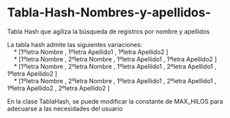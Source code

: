# Tabla-Hash-Nombres-y-apellidos-
Tabla Hash que agiliza la búsqueda de registros por nombre y apellidos

La tabla hash admite las siguientes variaciones:<br>
&nbsp;&nbsp;&nbsp;&nbsp;* [1ºletra Nombre , 1ºletra Apellido1 , 1ªletra Apellido2 ]<br>
&nbsp;&nbsp;&nbsp;&nbsp;* [1ºletra Nombre , 2ºletra Nombre , 1ºletra Apellido1 , 1ªletra Apellido2 ]<br>
&nbsp;&nbsp;&nbsp;&nbsp;* [1ºletra Nombre , 2ºletra Nombre , 1ºletra Apellido1 , 2ºletra Apellido1 , 1ªletra Apellido2 ]<br>
&nbsp;&nbsp;&nbsp;&nbsp;* [1ºletra Nombre , 2ºletra Nombre , 1ºletra Apellido1 , 2ºletra Apellido1 , 1ªletra Apellido2 , 2ºletra Apellido2 ]<br>
    
En la clase TablaHash, se puede modificar la constante de MAX_HILOS para adecuarse a las necesidades del usuario
